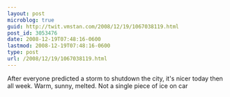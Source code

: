```yaml
---
layout: post
microblog: true
guid: http://twit.vmstan.com/2008/12/19/1067038119.html
post_id: 3053476
date: 2008-12-19T07:48:16-0600
lastmod: 2008-12-19T07:48:16-0600
type: post
url: /2008/12/19/1067038119.html
---
```

After everyone predicted a storm to shutdown the city, it's nicer today then all week. Warm, sunny, melted. Not a single piece of ice on car
